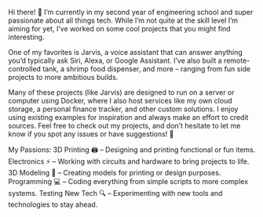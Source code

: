 Hi there! 👋 I’m currently in my second year of engineering school and super passionate about all things tech. While I’m not quite at the skill level I’m aiming for yet, I’ve worked on some cool projects that you might find interesting.

One of my favorites is Jarvis, a voice assistant that can answer anything you’d typically ask Siri, Alexa, or Google Assistant. I’ve also built a remote-controlled tank, a shrimp food dispenser, and more – ranging from fun side projects to more ambitious builds.

Many of these projects (like Jarvis) are designed to run on a server or computer using Docker, where I also host services like my own cloud storage, a personal finance tracker, and other custom solutions. I enjoy using existing examples for inspiration and always make an effort to credit sources. Feel free to check out my projects, and don’t hesitate to let me know if you spot any issues or have suggestions! 🚀

My Passions:
3D Printing 🖨️ – Designing and printing functional or fun items.
Electronics ⚡ – Working with circuits and hardware to bring projects to life.
3D Modeling 🎨 – Creating models for printing or design purposes.
Programming 💻 – Coding everything from simple scripts to more complex systems.
Testing New Tech 🔍 – Experimenting with new tools and technologies to stay ahead.
